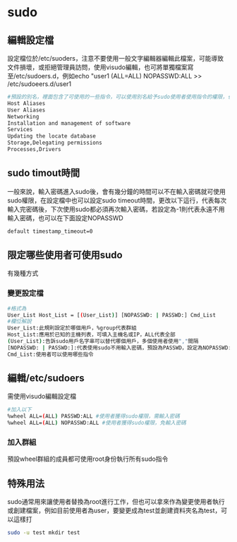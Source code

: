 # sudo

## 編輯設定檔

設定檔位於/etc/suoders，注意不要使用一般文字編輯器編輯此檔案，可能導致文件損壞，或拒絕管理員訪問，使用visudo編輯，也可將單獨檔案寫至/etc/sudoers.d，例如echo "user1 (ALL=ALL) NOPASSWD:ALL >> /etc/sudoeers.d/user1

```bash
#預設的別名，裡面包含了可使用的一些指令，可以使用別名給予sudo使用者使用指令的權限，也可以自訂別名
Host Aliases
User Aliases
Networking
Installation and management of software
Services
Updating the locate database
Storage,Delegating permissions
Processes,Drivers
```

## sudo timout時間

一般來說，輸入密碼進入sudo後，會有幾分鐘的時間可以不在輸入密碼就可使用sudo權限，在設定檔中也可以設定sudo timeout時間，更改以下這行，代表每次輸入完密碼後，下次使用sudo都必須再次輸入密碼，若設定為-1則代表永遠不用輸入密碼，也可以在下面設定NOPASSWD

```bash
default timestamp_timeout=0
```

## 限定哪些使用者可使用sudo

有幾種方式

### 變更設定檔

```bash
#格式為
User_List Host_List = [(User_List)] [NOPASSWD: | PASSWD:] Cmd_List
#欄位解說
User_List:此規則設定於哪個用戶，%group代表群組
Host_List:應用於已知的主機列表，可填入主機名或IP，ALL代表全部
(User_List):告訴sudo用戶名字串可以替代哪個用戶，多個使用者使用","間隔
[NOPASSWD: | PASSWD:]:代表使用sudo不用輸入密碼，預設為PASSWD，設定為NOPASSWD:ALL代表所有指令都不須輸入密碼
Cmd_List:使用者可以使用哪些指令
```

## 編輯/etc/sudoers ##

需使用visudo編輯設定檔

```bash
#加入以下
%wheel ALL=(ALL) PASSWD:ALL #使用者獲得sudo權限，需輸入密碼
%wheel ALL=(ALL) NOPASSWD:ALL #使用者獲得sudo權限，免輸入密碼
```
### 加入群組

預設wheel群組的成員都可使用root身份執行所有sudo指令

## 特殊用法

sudo通常用來讓使用者替換為root進行工作，但也可以拿來作為變更使用者執行或創建檔案，例如目前使用者為user，要變更成為test並創建資料夾名為test，可以這樣打

```bash
sudo -u test mkdir test
```

